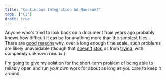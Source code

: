 ```yaml
---
title: "Continuous Integration Ad Nauseam?"
tags: ["CI"]
draft: true
---
```


Anyone who's tried to look back on a document from years ago probably knows how difficult it can be for anything more than the simplest files.
There are [good](https://en.wikipedia.org/wiki/Software_rot) [reasons](https://en.wikipedia.org/wiki/Entropy) why, over a long enough time scale, such problems are likely unavoidable (though that [doesn't](https://en.wikipedia.org/wiki/Voyager_Golden_Record) [stop](https://en.wikipedia.org/wiki/Long_Now_Foundation) us from [trying](http://www.slate.com/articles/health_and_science/green_room/2009/11/atomic_priesthoods_thorn_landscapes_and_munchian_pictograms.html), with completely unknown results.)

I'm going to give my solution for the short-term problem of being able to reliably open and run _your own_ work for about as long as you care to keep it around.
